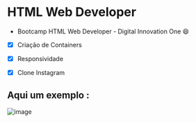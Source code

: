 # HTML Web Developer 
- Bootcamp HTML Web Developer - Digital Innovation One :smile:​

- [x] Criação de Containers 
- [x] Responsividade
- [x] Clone Instagram 


## Aqui um exemplo :   

![image](https://user-images.githubusercontent.com/65917790/109084301-49582080-76e6-11eb-8741-553ac6860017.png)

